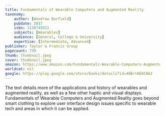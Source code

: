 ```yaml
---
title: Fundamentals of Wearable Computers and Augmented Reality
taxonomy:
	author: [Woodrow Barfield]
	pubdate: 2017
	isbn: 1138749311
	subjects: [Wearables]
	audience: [General, College & University]
	expertise: [Intermediate, Advanced]
publisher: Taylor & Francis Group
pagecount: 739
thumb: thumbnail.jpeg
cover: thumbnail.jpeg
amazon: https://www.amazon.com/Fundamentals-Wearable-Computers-Augmented-Reality-ebook/dp/B011NH3DB6/ref=sr_1_1?ie=UTF8&qid=1543370188&sr=8-1&keywords=wearable+computers+and+augmented+reality
worldcat: nil
google: https://play.google.com/store/books/details?id=46BrtAEACAAJ
---
```

The text details more of the applications and history of wearables and augmented reality, as well as a few other haptic and visual displays. Fundamentals of Wearable Computers and Augmented Reality goes beyond smart clothing to explore user interface design issues specific to wearable tech and areas in which it can be applied.